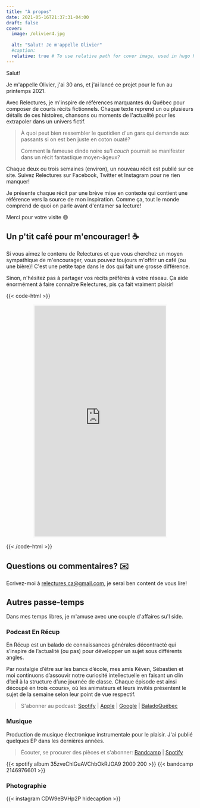 ```yaml
---
title: "À propos"
date: 2021-05-16T21:37:31-04:00
draft: false
cover:
  image: /olivier4.jpg
  
  alt: "Salut! Je m'appelle Olivier"
  #caption: 
  relative: true # To use relative path for cover image, used in hugo Page-bundles
---
```


Salut!

Je m'appelle Olivier, j'ai 30 ans, et j'ai lancé ce projet pour le fun au printemps 2021.

Avec Relectures, je m'inspire de références marquantes du Québec pour composer de courts récits fictionnels. Chaque texte reprend un ou plusieurs détails de ces histoires, chansons ou moments de l'actualité pour les extrapoler dans un univers fictif.

> À quoi peut bien ressembler le quotidien d'un gars qui demande aux passants si on est ben juste en coton ouaté? 
>
> Comment la fameuse dinde noire su'l _couch_ pourrait se manifester dans un récit fantastique moyen-âgeux?

Chaque deux ou trois semaines (environ), un nouveau récit est publié sur ce site. Suivez Relectures sur Facebook, Twitter et Instagram pour ne rien manquer!

Je présente chaque récit par une brève mise en contexte qui contient une référence vers la source de mon inspiration. Comme ça, tout le monde comprend de quoi on parle avant d'entamer sa lecture!

Merci pour votre visite :smile:

## Un p'tit café pour m'encourager! :coffee:
Si vous aimez le contenu de Relectures et que vous cherchez un moyen sympathique de m'encourager, vous pouvez toujours m'offrir un café (ou une bière)! C'est une petite tape dans le dos qui fait une grosse différence.

Sinon, n'hésitez pas à partager vos récits préférés à votre réseau. Ça aide énormément à faire connaître Relectures, pis ça fait vraiment plaisir!

{{< code-html >}}
<p align="center"><iframe src='https://ko-fi.com/relectures/?hidefeed=true&widget=true&embed=true&preview=true' style='border:none;width:70%;padding:4px;background:#f9f9f9;' display='block'
    border-style='none' height='620' title='relectures'></iframe></p>
{{< /code-html >}}

## Questions ou commentaires? :envelope:
Écrivez-moi à [relectures.ca@gmail.com](mailto:relectures.ca@gmail.com), je serai ben content de vous lire!

## Autres passe-temps
Dans mes temps libres, je m'amuse avec une couple d'affaires su'l side.
### Podcast En Récup

En Récup est un balado de connaissances générales décontracté qui s’inspire de l’actualité (ou pas) pour développer un sujet sous différents angles. 

Par nostalgie d’être sur les bancs d’école, mes amis Kéven, Sébastien et moi continuons d’assouvir notre curiosité intellectuelle en faisant un clin d’œil à la structure d’une journée de classe. Chaque épisode est ainsi découpé en trois «cours», où les animateurs et leurs invités présentent le sujet de la semaine selon leur point de vue respectif. 
>S'abonner au podcast: [Spotify](https://open.spotify.com/show/2zAKC7nTxQMrSDc3dvhTyy?si=53676363ca814d10) | [Apple](https://podcasts.apple.com/ca/podcast/en-r%C3%A9cup/id1443969369) | [Google](https://podcasts.google.com/feed/aHR0cHM6Ly9iYWxhZG9xdWViZWMuY2EvZW5yZWN1cC9yc3M) | [BaladoQuébec](https://baladoquebec.ca/en-recup)
### Musique
Production de musique électronique instrumentale pour le plaisir. J'ai publié quelques EP dans les dernières années.
>Écouter, se procurer des pièces et s'abonner: [Bandcamp](https://oliverbrad.bandcamp.com/) | [Spotify](https://open.spotify.com/artist/2Edbzo2ZMU0ArxThqgc1Mw?si=M3xfAPISRK6HlbVxI3J19g)

{{< spotify album 35zveChlGuAVChbOkRJOA9 2000 200 >}}
{{< bandcamp 2146976601 >}}

### Photographie
{{< instagram CDW9eBVHp2P hidecaption >}}
